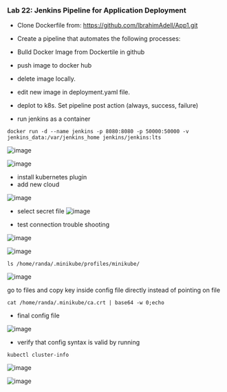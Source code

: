 ### Lab 22: Jenkins Pipeline for Application Deployment
- Clone Dockerfile from: https://github.com/lbrahimAdell/App1.git
- Create a pipeline that automates the following processes:
- Bulld Docker Image from Dockertile in github
- push image to docker hub
- delete image locally.
- edit new image in deployment.yaml file.
- deplot to k8s.
Set pipeline post action (always, success, failure)

- run jenkins as a container
```
docker run -d --name jenkins -p 8080:8080 -p 50000:50000 -v jenkins_data:/var/jenkins_home jenkins/jenkins:lts
```
![image](https://github.com/user-attachments/assets/48c21e3f-df89-4a1c-9365-8720066ba57d)

![image](https://github.com/user-attachments/assets/1f6eca3f-ac7e-4f7a-ad8d-5984412bd047)

- install kubernetes plugin
- add new cloud

![image](https://github.com/user-attachments/assets/fcb6900b-50ab-4574-941f-09b7d7dc39bf)

- select secret file 
![image](https://github.com/user-attachments/assets/84a24cea-2713-4340-b901-902fd0855ce6)

- test connection trouble shooting

![image](https://github.com/user-attachments/assets/83b1e857-35a4-4218-84b6-18cbbc10c25f)

![image](https://github.com/user-attachments/assets/431fc46e-a772-4cfb-bdcf-6158741c1789)

```
ls /home/randa/.minikube/profiles/minikube/

```

![image](https://github.com/user-attachments/assets/33597738-37db-4845-ae6e-832f24245a86)

go to files and copy key inside config file directly instead of pointing on file

```
cat /home/randa/.minikube/ca.crt | base64 -w 0;echo
```

- final config file

![image](https://github.com/user-attachments/assets/442a0028-c0e9-40a7-8b55-0ff281579291)

- verify that config syntax is valid by running

```
kubectl cluster-info
```

![image](https://github.com/user-attachments/assets/fdbea181-dda2-4349-942f-ce7683787874)

![image](https://github.com/user-attachments/assets/16d385b7-02a8-4bce-a714-d90a8131175f)








